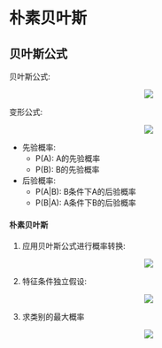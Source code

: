 # 朴素贝叶斯

## 贝叶斯公式

贝叶斯公式:

<div align="center"><img src="http://latex.codecogs.com/svg.latex?P(A\cap&space;B)=P(A)*P(B|A)=P(B)*P(A|B)" /></a></div>

变形公式:

<div align="center"><img src="http://latex.codecogs.com/svg.latex?P(B|A)=\frac{P(A|B)*P(B)}{P(A)}" /></a></div>

* 先验概率:
    * P(A): A的先验概率
    * P(B): B的先验概率
* 后验概率:
    * P(A|B): B条件下A的后验概率
    * P(B|A): A条件下B的后验概率

#### 朴素贝叶斯

1. 应用贝叶斯公式进行概率转换:

<div align="center"><img src="http://latex.codecogs.com/svg.latex?P(y_{i}|x)=\frac{P(x|y_{i})*P(y_{i})}{P(x)}" /></a></div>

2. 特征条件独立假设:

<div align="center"><img src="http://latex.codecogs.com/svg.latex?P(y_{i}|x)=\frac{\prod_{j=1}^{n}P(x_{j}|y_{i})*P(y_{i})}{P(x)}" /></a></div>

3. 求类别的最大概率

<div align="center"><img src="http://latex.codecogs.com/svg.latex?C=max(P(y_{i}|x))" /></a></div>
